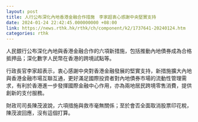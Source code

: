 ```yaml
---
layout: post
title: 人行公布深化內地香港金融合作措施　李家超衷心感謝中央堅實支持
date: 2024-01-24 22:42:45.000000000 +08:00
link: https://news.rthk.hk/rthk/ch/component/k2/1737641-20240124.htm
categories: rthk
---
```


人民銀行公布深化內地與香港金融合作的六項新措施，包括推動內地債券成為合格抵押品；深化數字人民幣在香港的跨境試點等。

行政長官李家超表示，衷心感謝中央對香港金融發展的堅實支持，新措施擴大內地與香港金融市場互聯互通，更好滿足國際投資者對內地債券市場的流動性管理需求，有利於香港進一步發揮國際金融中心作用，亦為兩地居民跨境零售消費，提供創新的支付服務。

財政司司長陳茂波說，六項措施與救市毫無關係；至於會否全面取消股票印花稅，陳茂波回應，沒有這個打算。
